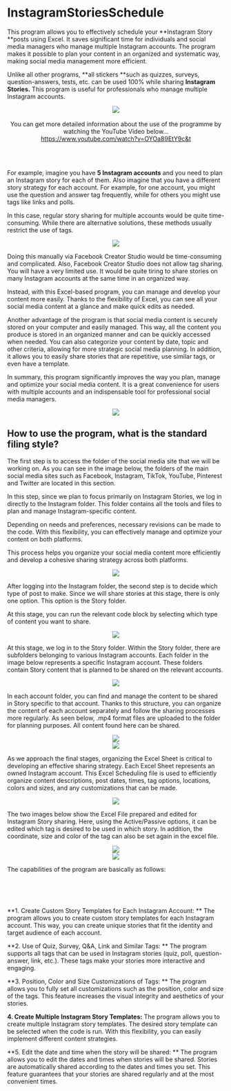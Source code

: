 # InstagramStoriesSchedule

This program allows you to effectively schedule your **Instagram Story **posts using Excel. It saves significant time for individuals and social media managers who manage multiple Instagram accounts. The program makes it possible to plan your content in an organized and systematic way, making social media management more efficient. 

Unlike all other programs, **all stickers **such as quizzes, surveys, question-answers, tests, etc. can be used 100% while sharing **Instagram Stories.** This program is useful for professionals who manage multiple Instagram accounts.


<div align="center">
  <img src="https://github.com/KrmKaplann/InstagramStoriesSchedule/assets/172985380/db874d87-35ae-46c7-be7d-ba560c9dd222">
</div>

<br>

<div align="center">
  You can get more detailed information about the use of the programme by watching the YouTube Video below...
  <br>
  <a href="https://www.youtube.com/watch?v=OYOa89EtY9c&t">https://www.youtube.com/watch?v=OYOa89EtY9c&t</a>
</div>

<br><br>

For example, imagine you have **5 Instagram accounts** and you need to plan an Instagram story for each of them. Also imagine that you have a different story strategy for each account. For example, for one account, you might use the question and answer tag frequently, while for others you might use tags like links and polls.

In this case, regular story sharing for multiple accounts would be quite time-consuming. While there are alternative solutions, these methods usually restrict the use of tags.


<div align="center">
  <img src="https://github.com/KrmKaplann/InstagramStoriesSchedule/assets/172985380/085a9800-f2fa-4501-b9b4-b473c4bf48b0">
</div>

Doing this manually via Facebook Creator Studio would be time-consuming and complicated. Also, Facebook Creator Studio does not allow tag sharing.  You will have a very limited use. It would be quite tiring to share stories on many Instagram accounts at the same time in an organized way.


Instead, with this Excel-based program, you can manage and develop your content more easily. Thanks to the flexibility of Excel, you can see all your social media content at a glance and make quick edits as needed.

Another advantage of the program is that social media content is securely stored on your computer and easily managed. This way, all the content you produce is stored in an organized manner and can be quickly accessed when needed. You can also categorize your content by date, topic and other criteria, allowing for more strategic social media planning. In addition, it allows you to easily share stories that are repetitive, use similar tags, or even have a template.

In summary, this program significantly improves the way you plan, manage and optimize your social media content. It is a great convenience for users with multiple accounts and an indispensable tool for professional social media managers.

<div align="center">
  <img src="https://github.com/KrmKaplann/InstagramStoriesSchedule/assets/172985380/466df170-d63d-4883-ad4a-8f9fa0ac9a52">
</div>


## How to use the program, what is the standard filing style?

The first step is to access the folder of the social media site that we will be working on. As you can see in the image below, the folders of the main social media sites such as Facebook, Instagram, TikTok, YouTube, Pinterest and Twitter are located in this section.

In this step, since we plan to focus primarily on Instagram Stories, we log in directly to the Instagram folder. This folder contains all the tools and files to plan and manage Instagram-specific content.

Depending on needs and preferences, necessary revisions can be made to the code. With this flexibility, you can effectively manage and optimize your content on both platforms.

This process helps you organize your social media content more efficiently and develop a cohesive sharing strategy across both platforms.


<div align="center">
  <img src="https://github.com/KrmKaplann/InstagramStoriesSchedule/assets/172985380/466df170-d63d-4883-ad4a-8f9fa0ac9a52">
</div>

After logging into the Instagram folder, the second step is to decide which type of post to make. Since we will share stories at this stage, there is only one option. This option is the Story folder.

At this stage, you can run the relevant code block by selecting which type of content you want to share. 

<div align="center">
  <img src="https://github.com/KrmKaplann/InstagramStoriesSchedule/assets/172985380/396682eb-332a-46a4-81e5-8757c0e3b187">
</div>

At this stage, we log in to the Story folder. Within the Story folder, there are subfolders belonging to various Instagram accounts. Each folder in the image below represents a specific Instagram account. These folders contain Story content that is planned to be shared on the relevant accounts.



<div align="center">
  <img src="https://github.com/KrmKaplann/InstagramStoriesSchedule/assets/172985380/cb2e22c9-55a7-47a6-a097-8148378f556e">
</div>

In each account folder, you can find and manage the content to be shared in Story specific to that account. Thanks to this structure, you can organize the content of each account separately and follow the sharing processes more regularly. As seen below, .mp4 format files are uploaded to the folder for planning purposes. All content found here can be shared. 

<div align="center">
  <img src="https://github.com/KrmKaplann/InstagramStoriesSchedule/assets/172985380/df80ef19-8f8b-4717-9b9c-994122d43bfd">
</div>


<div align="center">
  <img src="https://github.com/KrmKaplann/InstagramStoriesSchedule/assets/172985380/858f6632-097e-4f1c-9d18-54a7ec4288ed">
</div>

As we approach the final stages, organizing the Excel Sheet is critical to developing an effective sharing strategy. Each Excel Sheet represents an owned Instagram account. This Excel Scheduling file is used to efficiently organize content descriptions, post dates, times, tag options, locations, colors and sizes, and any customizations that can be made.

<div align="center">
  <img src="https://github.com/KrmKaplann/InstagramStoriesSchedule/assets/172985380/2aad2c6b-c21e-4ef4-9f31-9ffc6f35e304">
</div>

The two images below show the Excel File prepared and edited for Instagram Story sharing. Here, using the Active/Passive options, it can be edited which tag is desired to be used in which story. In addition, the coordinate, size and color of the tag can also be set again in the excel file.

<div align="center">
  <img src="https://github.com/KrmKaplann/InstagramStoriesSchedule/assets/172985380/661f1a00-2b10-4acf-8562-c441e4c57ee9">
</div>


<div align="center">
  <img src="https://github.com/KrmKaplann/InstagramStoriesSchedule/assets/172985380/fb11b598-e32f-4d5c-a3fe-ac60f8c9571e">
</div>


The capabilities of the program are basically as follows:

<br><br><br>

**1. Create Custom Story Templates for Each Instagram Account: ** The program allows you to create custom story templates for each Instagram account. This way, you can create unique stories that fit the identity and target audience of each account.<br>

**2. Use of Quiz, Survey, Q&A, Link and Similar Tags: ** The program supports all tags that can be used in Instagram stories (quiz, poll, question-answer, link, etc.). These tags make your stories more interactive and engaging. <br>

**3. Position, Color and Size Customizations of Tags: ** The program allows you to fully set all customizations such as the position, color and size of the tags. This feature increases the visual integrity and aesthetics of your stories.<br>

**4. Create Multiple Instagram Story Templates:** The program allows you to create multiple Instagram story templates. The desired story template can be selected when the code is run. With this flexibility, you can easily implement different content strategies.<br>

**5. Edit the date and time when the story will be shared: ** The program allows you to edit the dates and times when stories will be shared. Stories are automatically shared according to the dates and times you set. This feature guarantees that your stories are shared regularly and at the most convenient times.

